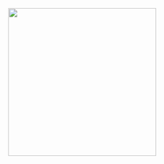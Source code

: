 <img src='https://raw.githubusercontent.com/vlang/v/master/examples/term.ui/screenshot_pong.png' width=300>
